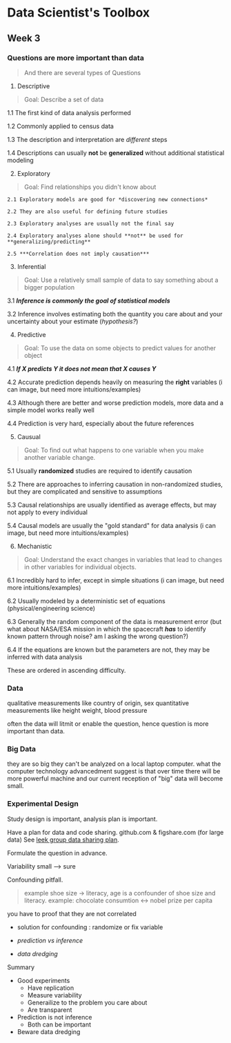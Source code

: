 #  Data Scientist's Toolbox

<!-- skipping week 1 and 2 materials, will add them later -->

## Week 3

### Questions are more important than data

> And there are several types of Questions

1. Descriptive
> Goal: Describe a set of data

   1.1 The first kind of data analysis performed

   1.2 Commonly applied to census data

   1.3 The description and interpretation are *different* steps

   1.4 Descriptions can usually **not** be **generalized** without additional statistical modeling

2. Exploratory
> Goal: Find relationships you didn't know about

    2.1 Exploratory models are good for *discovering new connections*

    2.2 They are also useful for defining future studies

    2.3 Exploratory analyses are usually not the final say

    2.4 Exploratory analyses alone should **not** be used for **generalizing/predicting**

    2.5 ***Correlation does not imply causation***

3. Inferential
> Goal: Use a relatively small sample of data to say something about a bigger population

  3.1 ***Inference is commonly the goal of statistical models***

  3.2 Inference involves estimating both the quantity you care about and your uncertainty about your estimate (*hypothesis?*)


4. Predictive
> Goal: To use the data on some objects to predict values for another object

  4.1 ***If X predicts Y it does not mean that X causes Y***

  4.2 Accurate prediction depends heavily on measuring the **right** variables (i can image, but need more intuitions/examples)

  4.3 Although there are better and worse prediction models, more data and a simple model works really well

  4.4 Prediction is very hard, especially about the future references

5. Causual
> Goal: To find out what happens to one variable when you make another variable change.

  5.1 Usually **randomized** studies are required to identify causation

  5.2 There are approaches to inferring causation in non-randomized studies, but they are complicated and sensitive to assumptions

  5.3 Causal relationships are usually identified as average effects, but may not apply to every individual

  5.4 Causal models are usually the "gold standard" for data analysis (i can image, but need more intuitions/examples)

6. Mechanistic
> Goal: Understand the exact changes in variables that lead to changes in other variables for individual objects.

  6.1 Incredibly hard to infer, except in simple situations (i can image, but need more intuitions/examples)

  6.2  Usually modeled by a deterministic set of equations (physical/engineering science)

  6.3 Generally the random component of the data is measurement error (but what about NASA/ESA mission in which the spacecraft ***has*** to identify known pattern through noise? am I asking the wrong question?)

  6.4 If the equations are known but the parameters are not, they may be inferred with data analysis

These are ordered in ascending difficulty.

### Data

qualitative measurements like country of origin, sex
quantitative measurements like height weight, blood pressure

often the data will litmit or enable the question, hence question is more important than data.


### Big Data

they are so big they can't be analyzed on a local laptop computer. what the computer technology advancedment suggest is that over time there will be more powerful machine and our current reception of "big" data will become small.

### Experimental Design

Study design is important, analysis plan is important.

Have a plan for data and code sharing. github.com & figshare.com (for large data) See [leek group data sharing plan]().

Formulate the question in advance.

Variability small --> sure

Confounding pitfall.
>example shoe size -> literacy, age is a confounder of shoe size and literacy.
example: chocolate consumtion <-> nobel prize per capita

you have to proof that they are not correlated

 - solution for confounding : randomize  or  fix variable


 - *prediction vs inference*

 - *data dredging*

Summary
- Good experiments
  - Have replication
  - Measure variability
  - Generailize to the problem you care about
  - Are transparent
- Prediction is not inference
  - Both can be important
- Beware data dredging

